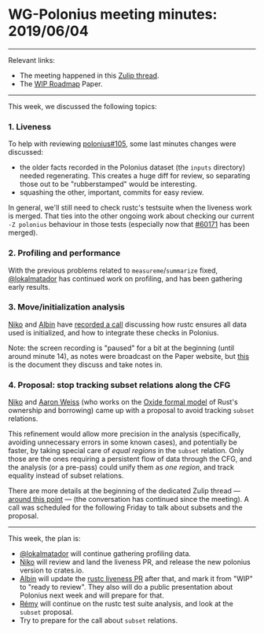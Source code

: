 # WG-Polonius meeting minutes: 2019/06/04
---

Relevant links:

- The meeting happened in this [Zulip thread](https://rust-lang.zulipchat.com/#narrow/stream/186049-t-compiler.2Fwg-polonius/topic/meeting.202019.2E06.2E04).
- The [WIP Roadmap](https://paper.dropbox.com/doc/Polonius-Roadmap--AY6C806s~AZK~e7wagmys2_wAg-hk3a9ynduUN2gk1A0NNTF) Paper.

---

This week, we discussed the following topics:

### 1. Liveness

To help with reviewing [polonius#105](https://github.com/rust-lang/polonius/pull/105), some last minutes changes were discussed:
- the older facts recorded in the Polonius dataset (the `inputs` directory) needed regenerating. This creates a huge diff for review, so separating those out to be "rubberstamped" would be interesting.
- squashing the other, important, commits for easy review.

In general, we'll still need to check rustc's testsuite when the liveness work is merged. That ties into the other ongoing work about checking our current `-Z polonius` behaviour in those tests (especially now that [#60171](https://github.com/rust-lang/rust/pull/60171) has been merged). 


### 2. Profiling and performance

With the previous problems related to `measureme`/`summarize` fixed, [@lokalmatador] has continued work on profiling, and has been gathering early results.

### 3. Move/initialization analysis

[Niko] and [Albin] have [recorded a call](https://www.youtube.com/watch?v=ilv9V-328HI) discussing how rustc ensures all data used is initialized, and how to integrate these checks in Polonius. 

Note: the screen recording is "paused" for a bit at the beginning (until around minute 14), as notes were broadcast on the Paper website, but [this](https://paper.dropbox.com/doc/Polonius-and-initialization-mNvR4jqITCdsJDUMEhFbv) is the document they discuss and take notes in.

### 4. Proposal: stop tracking subset relations along the CFG

[Niko] and [Aaron Weiss] (who works on the [Oxide formal model](https://aaronweiss.us/pubs/draft19-oxide.pdf) of Rust's ownership and borrowing) came up with a proposal to avoid tracking `subset` relations.

This refinement would allow more precision in the analysis (specifically, avoiding unnecessary errors in some known cases), and potentially be faster, by taking special care of _equal regions_ in the `subset` relation. Only those are the ones requiring a persistent flow of data through the CFG, and the analysis (or a pre-pass) could unify them as _one region_, and track equality instead of subset relations.

There are more details at the beginning of the dedicated Zulip thread — [around this point](https://rust-lang.zulipchat.com/#narrow/stream/186049-t-compiler.2Fwg-polonius/topic/subset.20relations.20and.20polonius/near/167212574) — (the conversation has continued since the meeting). A call was scheduled for the following Friday to talk about subsets and the proposal.

---

This week, the plan is:

- [@lokalmatador] will continue gathering profiling data.
- [Niko] will review and land the liveness PR, and release the new polonius version to crates.io.
- [Albin] will update the [rustc liveness PR](https://github.com/rust-lang/rust/pull/60266) after that, and mark it from "WIP" to "ready to review". They also will do a public presentation about Polonius next week and will prepare for that.
- [Rémy] will continue on the rustc test suite analysis, and look at the `subset` proposal.
- Try to prepare for the call about `subset` relations.

[Albin]: https://github.com/albins
[Niko]: https://github.com/nikomatsakis
[@lokalmatador]: https://github.com/lokalmatador
[Aaron Weiss]: https://github.com/aatxe
[Rémy]: https://github.com/lqd